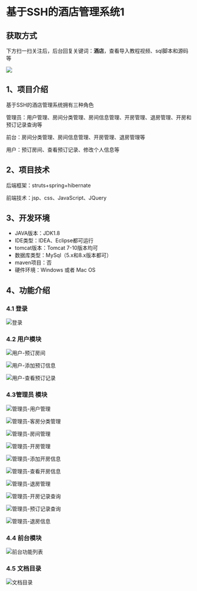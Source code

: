 # 基于SSH的酒店管理系统1

## 获取方式

下方扫一扫关注后，后台回复关键词：**酒店**，查看导入教程视频、sql脚本和源码等

 ![](https://www.codeshop.fun/Typora-Images/202205281253739.png)

## 1、项目介绍

基于SSH的酒店管理系统拥有三种角色

管理员：用户管理、房间分类管理、房间信息管理、开房管理、退房管理、开房和预订记录查询等

前台：房间分类管理、房间信息管理、开房管理、退房管理等

用户：预订房间、查看预订记录、修改个人信息等


## 2、项目技术

后端框架：struts+spring+hibernate

前端技术：jsp、css、JavaScript、JQuery

## 3、开发环境

- JAVA版本：JDK1.8
- IDE类型：IDEA、Eclipse都可运行
- tomcat版本：Tomcat 7-10版本均可
- 数据库类型：MySql（5.x和8.x版本都可） 
- maven项目：否
- 硬件环境：Windows 或者 Mac OS


## 4、功能介绍

### 4.1 登录

![登录](https://www.codeshop.fun/Typora-Images/202208071621136.jpg)

### 4.2 用户模块

![用户-预订房间](https://www.codeshop.fun/Typora-Images/202208071622189.jpg)

![用户-添加预订信息](https://www.codeshop.fun/Typora-Images/202208071622159.jpg)

![用户-查看预订记录](https://www.codeshop.fun/Typora-Images/202208071622373.jpg)

### 4.3管理员 模块

![管理员-用户管理](https://www.codeshop.fun/Typora-Images/202208071622455.jpg)

![管理员-客房分类管理](https://www.codeshop.fun/Typora-Images/202208071622257.jpg)

![管理员-房间管理](https://www.codeshop.fun/Typora-Images/202208071622174.jpg)

![管理员-开房管理](https://www.codeshop.fun/Typora-Images/202208071622603.jpg)

![管理员-添加开房信息](https://www.codeshop.fun/Typora-Images/202208071622183.jpg)

![管理员-查看开房信息](https://www.codeshop.fun/Typora-Images/202208071622541.jpg)

![管理员-退房管理](https://www.codeshop.fun/Typora-Images/202208071622273.jpg)

![管理员-开房记录查询](https://www.codeshop.fun/Typora-Images/202208071622838.jpg)

![管理员-预订记录查询](https://www.codeshop.fun/Typora-Images/202208071622854.jpg)

![管理员-退房信息](https://www.codeshop.fun/Typora-Images/202208071622514.jpg)

### 4.4 前台模块

![前台功能列表](https://www.codeshop.fun/Typora-Images/202208071622943.jpg)

### 4.5 文档目录

![文档目录](https://www.codeshop.fun/Typora-Images/202208071622692.jpg)

